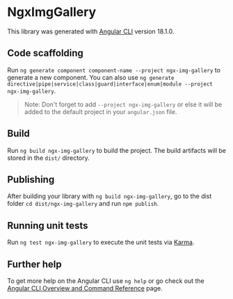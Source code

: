 # NgxImgGallery

This library was generated with [Angular CLI](https://github.com/angular/angular-cli) version 18.1.0.

## Code scaffolding

Run `ng generate component component-name --project ngx-img-gallery` to generate a new component. You can also use `ng generate directive|pipe|service|class|guard|interface|enum|module --project ngx-img-gallery`.
> Note: Don't forget to add `--project ngx-img-gallery` or else it will be added to the default project in your `angular.json` file. 

## Build

Run `ng build ngx-img-gallery` to build the project. The build artifacts will be stored in the `dist/` directory.

## Publishing

After building your library with `ng build ngx-img-gallery`, go to the dist folder `cd dist/ngx-img-gallery` and run `npm publish`.

## Running unit tests

Run `ng test ngx-img-gallery` to execute the unit tests via [Karma](https://karma-runner.github.io).

## Further help

To get more help on the Angular CLI use `ng help` or go check out the [Angular CLI Overview and Command Reference](https://angular.dev/tools/cli) page.
